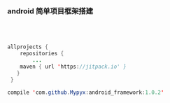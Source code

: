 
### android 简单项目框架搭建<br><br>
```java


allprojects {
    repositories {
        ...
    maven { url 'https://jitpack.io' }
   }
 }

compile 'com.github.Mypyx:android_framework:1.0.2'


